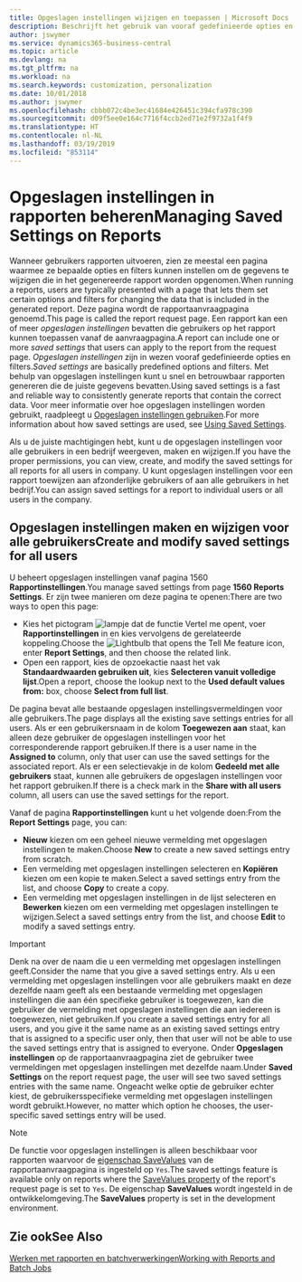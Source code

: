 ```yaml
---
title: Opgeslagen instellingen wijzigen en toepassen | Microsoft Docs
description: Beschrijft het gebruik van vooraf gedefinieerde opties en filters om een lijst aan te passen en de juiste gegevens te genereren.
author: jswymer
ms.service: dynamics365-business-central
ms.topic: article
ms.devlang: na
ms.tgt_pltfrm: na
ms.workload: na
ms.search.keywords: customization, personalization
ms.date: 10/01/2018
ms.author: jswymer
ms.openlocfilehash: cbbb072c4be3ec41684e426451c394cfa978c390
ms.sourcegitcommit: d09f5ee0e164c7716f4ccb2ed71e2f9732a1f4f9
ms.translationtype: HT
ms.contentlocale: nl-NL
ms.lasthandoff: 03/19/2019
ms.locfileid: "853114"
---
```

# <a name="managing-saved-settings-on-reports"></a><span data-ttu-id="d9ca4-103">Opgeslagen instellingen in rapporten beheren</span><span class="sxs-lookup"><span data-stu-id="d9ca4-103">Managing Saved Settings on Reports</span></span>
<span data-ttu-id="d9ca4-104">Wanneer gebruikers rapporten uitvoeren, zien ze meestal een pagina waarmee ze bepaalde opties en filters kunnen instellen om de gegevens te wijzigen die in het gegenereerde rapport worden opgenomen.</span><span class="sxs-lookup"><span data-stu-id="d9ca4-104">When running a reports, users are typically presented with a page that lets them set certain options and filters for changing the data that is included in the generated report.</span></span> <span data-ttu-id="d9ca4-105">Deze pagina wordt de rapportaanvraagpagina genoemd.</span><span class="sxs-lookup"><span data-stu-id="d9ca4-105">This page is called the report request page.</span></span> <span data-ttu-id="d9ca4-106">Een rapport kan een of meer *opgeslagen instellingen* bevatten die gebruikers op het rapport kunnen toepassen vanaf de aanvraagpagina.</span><span class="sxs-lookup"><span data-stu-id="d9ca4-106">A report can include one or more *saved settings* that users can apply to the report from the request page.</span></span> <span data-ttu-id="d9ca4-107">*Opgeslagen instellingen* zijn in wezen vooraf gedefinieerde opties en filters.</span><span class="sxs-lookup"><span data-stu-id="d9ca4-107">*Saved settings* are basically predefined options and filters.</span></span> <span data-ttu-id="d9ca4-108">Met behulp van opgeslagen instellingen kunt u snel en betrouwbaar rapporten genereren die de juiste gegevens bevatten.</span><span class="sxs-lookup"><span data-stu-id="d9ca4-108">Using saved settings is a fast and reliable way to consistently generate reports that contain the correct data.</span></span> <span data-ttu-id="d9ca4-109">Voor meer informatie over hoe opgeslagen instellingen worden gebruikt, raadpleegt u [Opgeslagen instellingen gebruiken](ui-work-report.md#SavedSettings).</span><span class="sxs-lookup"><span data-stu-id="d9ca4-109">For more information about how saved settings are used, see [Using Saved Settings](ui-work-report.md#SavedSettings).</span></span>

<span data-ttu-id="d9ca4-110">Als u de juiste machtigingen hebt, kunt u de opgeslagen instellingen voor alle gebruikers in een bedrijf weergeven, maken en wijzigen.</span><span class="sxs-lookup"><span data-stu-id="d9ca4-110">If you have the proper permissions, you can view, create, and modify the saved settings for all reports for all users in company.</span></span> <span data-ttu-id="d9ca4-111">U kunt opgeslagen instellingen voor een rapport toewijzen aan afzonderlijke gebruikers of aan alle gebruikers in het bedrijf.</span><span class="sxs-lookup"><span data-stu-id="d9ca4-111">You can assign saved settings for a report to individual users or all users in the company.</span></span>

<!--
## Apply saved settings to a report
1. Open the report.

   The report request page appears.    
2. In the **Saved Settings** section of the page, set the **Name** field  to the saved settings that you want to use.

   The **Saved Settings** section only appears if the report has been run before or if there are existing saved settings entries. The saved settings entry called **Last used options and filters** is always available. These settings are the option and filter values that were used the last time you ran the report.

-->

## <a name="create-and-modify-saved-settings-for-all-users"></a><span data-ttu-id="d9ca4-112">Opgeslagen instellingen maken en wijzigen voor alle gebruikers</span><span class="sxs-lookup"><span data-stu-id="d9ca4-112">Create and modify saved settings for all users</span></span>
<span data-ttu-id="d9ca4-113">U beheert opgeslagen instellingen vanaf pagina 1560 **Rapportinstellingen**.</span><span class="sxs-lookup"><span data-stu-id="d9ca4-113">You manage saved settings from page **1560 Reports Settings**.</span></span> <span data-ttu-id="d9ca4-114">Er zijn twee manieren om deze pagina te openen:</span><span class="sxs-lookup"><span data-stu-id="d9ca4-114">There are two ways to open this page:</span></span>
-   <span data-ttu-id="d9ca4-115">Kies het pictogram ![lampje dat de functie Vertel me opent](media/ui-search/search_small.png "Vertel me wat u wilt doen"), voer **Rapportinstellingen** in en kies vervolgens de gerelateerde koppeling.</span><span class="sxs-lookup"><span data-stu-id="d9ca4-115">Choose the ![Lightbulb that opens the Tell Me feature](media/ui-search/search_small.png "Tell me what you want to do") icon, enter **Report Settings**, and then choose the related link.</span></span>
-   <span data-ttu-id="d9ca4-116">Open een rapport, kies de opzoekactie naast het vak **Standaardwaarden gebruiken uit**, kies **Selecteren vanuit volledige lijst**.</span><span class="sxs-lookup"><span data-stu-id="d9ca4-116">Open a report, choose the lookup next to the **Used default values from:** box, choose **Select from full list**.</span></span>

<span data-ttu-id="d9ca4-117">De pagina bevat alle bestaande opgeslagen instellingsvermeldingen voor alle gebruikers.</span><span class="sxs-lookup"><span data-stu-id="d9ca4-117">The page displays all the existing save settings entries for all users.</span></span> <span data-ttu-id="d9ca4-118">Als er een gebruikersnaam in de kolom **Toegewezen aan** staat, kan alleen deze gebruiker de opgeslagen instellingen voor het corresponderende rapport gebruiken.</span><span class="sxs-lookup"><span data-stu-id="d9ca4-118">If there is a user name in the **Assigned to** column, only that user can use the saved settings for the associated report.</span></span> <span data-ttu-id="d9ca4-119">Als er een selectievakje in de kolom **Gedeeld met alle gebruikers** staat, kunnen alle gebruikers de opgeslagen instellingen voor het rapport gebruiken.</span><span class="sxs-lookup"><span data-stu-id="d9ca4-119">If there is a check mark in the **Share with all users** column, all users can use the saved settings for the report.</span></span>

<span data-ttu-id="d9ca4-120">Vanaf de pagina **Rapportinstellingen** kunt u het volgende doen:</span><span class="sxs-lookup"><span data-stu-id="d9ca4-120">From the **Report Settings** page, you can:</span></span>
-   <span data-ttu-id="d9ca4-121">**Nieuw** kiezen om een geheel nieuwe vermelding met opgeslagen instellingen te maken.</span><span class="sxs-lookup"><span data-stu-id="d9ca4-121">Choose **New** to create a new saved settings entry from scratch.</span></span>
-   <span data-ttu-id="d9ca4-122">Een vermelding met opgeslagen instellingen selecteren en **Kopiëren** kiezen om een kopie te maken.</span><span class="sxs-lookup"><span data-stu-id="d9ca4-122">Select a saved settings entry from the list, and choose **Copy** to create a copy.</span></span>
-   <span data-ttu-id="d9ca4-123">Een vermelding met opgeslagen instellingen in de lijst selecteren en **Bewerken** kiezen om een vermelding met opgeslagen instellingen te wijzigen.</span><span class="sxs-lookup"><span data-stu-id="d9ca4-123">Select a saved settings entry from the list, and choose **Edit** to modify a saved settings entry.</span></span>


> [!Important]
> <span data-ttu-id="d9ca4-124">Denk na over de naam die u een vermelding met opgeslagen instellingen geeft.</span><span class="sxs-lookup"><span data-stu-id="d9ca4-124">Consider the name that you give a saved settings entry.</span></span> <span data-ttu-id="d9ca4-125">Als u een vermelding met opgeslagen instellingen voor alle gebruikers maakt en deze dezelfde naam geeft als een bestaande vermelding met opgeslagen instellingen die aan één specifieke gebruiker is toegewezen, kan die gebruiker de vermelding met opgeslagen instellingen die aan iedereen is toegewezen, niet gebruiken.</span><span class="sxs-lookup"><span data-stu-id="d9ca4-125">If you create a saved settings entry for all users, and you give it the same name as an existing saved settings entry that is assigned to a specific user only, then that user will not be able to use the saved settings entry that is assigned to everyone.</span></span>  <span data-ttu-id="d9ca4-126">Onder **Opgeslagen instellingen** op de rapportaanvraagpagina ziet de gebruiker twee vermeldingen met opgeslagen instellingen met dezelfde naam.</span><span class="sxs-lookup"><span data-stu-id="d9ca4-126">Under **Saved Settings** on the report request page, the user will see two saved settings entries with the same name.</span></span> <span data-ttu-id="d9ca4-127">Ongeacht welke optie de gebruiker echter kiest, de gebruikersspecifieke vermelding met opgeslagen instellingen wordt gebruikt.</span><span class="sxs-lookup"><span data-stu-id="d9ca4-127">However, no matter which option he chooses, the user-specific saved settings entry will be used.</span></span>

> [!NOTE]
> <span data-ttu-id="d9ca4-128">De functie voor opgeslagen instellingen is alleen beschikbaar voor rapporten waarvoor de [eigenschap SaveValues](https://docs.microsoft.com/en-us/dynamics-nav/savevalues-property) van de rapportaanvraagpagina is ingesteld op `Yes`.</span><span class="sxs-lookup"><span data-stu-id="d9ca4-128">The saved settings feature is available only on reports where the [SaveValues property](https://docs.microsoft.com/en-us/dynamics-nav/savevalues-property) of the report's request page is set to `Yes`.</span></span> <span data-ttu-id="d9ca4-129">De eigenschap **SaveValues** wordt ingesteld in de ontwikkelomgeving.</span><span class="sxs-lookup"><span data-stu-id="d9ca4-129">The **SaveValues** property is set in the development environment.</span></span>  

## <a name="see-also"></a><span data-ttu-id="d9ca4-130">Zie ook</span><span class="sxs-lookup"><span data-stu-id="d9ca4-130">See Also</span></span>
[<span data-ttu-id="d9ca4-131">Werken met rapporten en batchverwerkingen</span><span class="sxs-lookup"><span data-stu-id="d9ca4-131">Working with Reports and Batch Jobs</span></span>](ui-work-report.md)  
